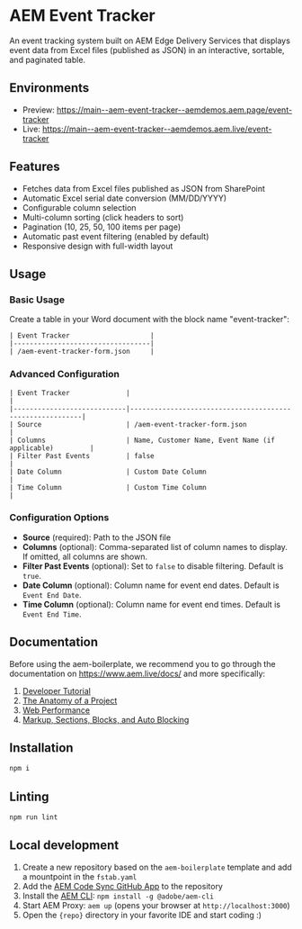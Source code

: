 # AEM Event Tracker

An event tracking system built on AEM Edge Delivery Services that displays event data from Excel files (published as JSON) in an interactive, sortable, and paginated table.

## Environments

- Preview: https://main--aem-event-tracker--aemdemos.aem.page/event-tracker
- Live: https://main--aem-event-tracker--aemdemos.aem.live/event-tracker

## Features

- Fetches data from Excel files published as JSON from SharePoint
- Automatic Excel serial date conversion (MM/DD/YYYY)
- Configurable column selection
- Multi-column sorting (click headers to sort)
- Pagination (10, 25, 50, 100 items per page)
- Automatic past event filtering (enabled by default)
- Responsive design with full-width layout

## Usage

### Basic Usage

Create a table in your Word document with the block name "event-tracker":

```
| Event Tracker                    |
|----------------------------------|
| /aem-event-tracker-form.json     |
```

### Advanced Configuration

```
| Event Tracker              |                                                          |
|----------------------------|----------------------------------------------------------|
| Source                     | /aem-event-tracker-form.json                             |
| Columns                    | Name, Customer Name, Event Name (if applicable)         |
| Filter Past Events         | false                                                    |
| Date Column                | Custom Date Column                                       |
| Time Column                | Custom Time Column                                       |
```

### Configuration Options

- **Source** (required): Path to the JSON file
- **Columns** (optional): Comma-separated list of column names to display. If omitted, all columns are shown.
- **Filter Past Events** (optional): Set to `false` to disable filtering. Default is `true`.
- **Date Column** (optional): Column name for event end dates. Default is `Event End Date`.
- **Time Column** (optional): Column name for event end times. Default is `Event End Time`.

## Documentation

Before using the aem-boilerplate, we recommend you to go through the documentation on https://www.aem.live/docs/ and more specifically:

1. [Developer Tutorial](https://www.aem.live/developer/tutorial)
2. [The Anatomy of a Project](https://www.aem.live/developer/anatomy-of-a-project)
3. [Web Performance](https://www.aem.live/developer/keeping-it-100)
4. [Markup, Sections, Blocks, and Auto Blocking](https://www.aem.live/developer/markup-sections-blocks)

## Installation

```sh
npm i
```

## Linting

```sh
npm run lint
```

## Local development

1. Create a new repository based on the `aem-boilerplate` template and add a mountpoint in the `fstab.yaml`
1. Add the [AEM Code Sync GitHub App](https://github.com/apps/aem-code-sync) to the repository
1. Install the [AEM CLI](https://github.com/adobe/helix-cli): `npm install -g @adobe/aem-cli`
1. Start AEM Proxy: `aem up` (opens your browser at `http://localhost:3000`)
1. Open the `{repo}` directory in your favorite IDE and start coding :)
